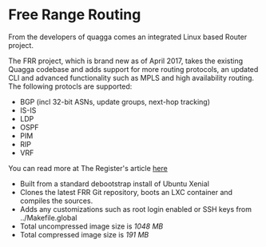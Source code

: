 # Free Range Routing

From the developers of quagga comes an integrated Linux based Router project.

The FRR project, which is brand new as of April 2017, takes the existing Quagga codebase and adds support for more routing protocols, an updated CLI and advanced functionality such as MPLS and high availability routing. The following protocls are supported:

- BGP (incl 32-bit ASNs, update groups, next-hop tracking)
- IS-IS
- LDP
- OSPF
- PIM
- RIP
- VRF

You can read more at The Register's article <a href="https://www.theregister.co.uk/2017/04/04/quagga_open_source_routing_resuscitated_as_free_range_routing/">here</a>

- Built from a standard debootstrap install of Ubuntu Xenial
- Clones the latest FRR Git repository, boots an LXC container and compiles the sources.
- Adds any customizations such as root login enabled or SSH keys from ../Makefile.global
- Total uncompressed image size is *1048 MB*
- Total compressed image size is *191 MB*
